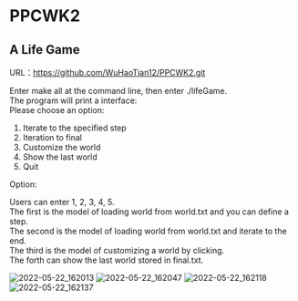 # PPCWK2

## A Life Game
URL：https://github.com/WuHaoTian12/PPCWK2.git  
  
Enter make all at the command line, then enter ./lifeGame.  
The program will print a interface:  
Please choose an option:   
  
1. Iterate to the specified step  
2. Iteration to final  
3. Customize the world  
4. Show the last world  
5. Quit 
   
Option:  
  
Users can enter 1, 2, 3, 4, 5.  
The first is the model of loading world from world.txt and you can define a step.  
The second is the model of loading world from world.txt and iterate to the end.  
The third is the model of customizing a world by clicking.  
The forth can show the last world stored in final.txt.  


![2022-05-22_162013](https://user-images.githubusercontent.com/101766788/169685585-11f86277-3aeb-4bd8-9b62-fd1ac55b0a44.png)
![2022-05-22_162047](https://user-images.githubusercontent.com/101766788/169685590-a446f2c4-5882-4f37-914a-647ef12d6b9a.png)
![2022-05-22_162118](https://user-images.githubusercontent.com/101766788/169685592-1625c7e4-f446-4ecd-8d10-1663b1b685e1.png)
![2022-05-22_162137](https://user-images.githubusercontent.com/101766788/169685594-ba4cea86-940b-48fe-a9d7-714216277d3f.png)


